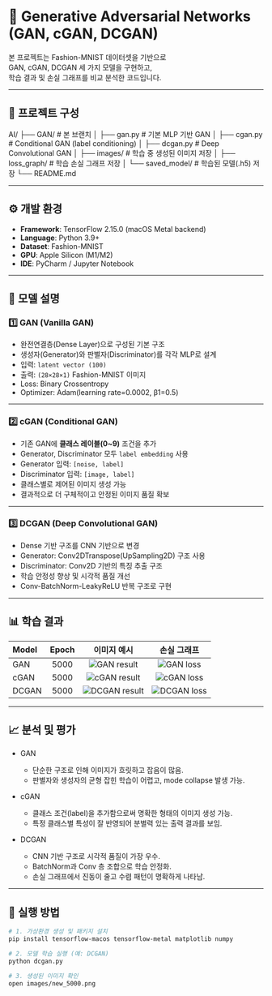 # 🧩 Generative Adversarial Networks (GAN, cGAN, DCGAN)

본 프로젝트는 Fashion-MNIST 데이터셋을 기반으로  
GAN, cGAN, DCGAN 세 가지 모델을 구현하고,  
학습 결과 및 손실 그래프를 비교 분석한  코드입니다.

---

## 📂 프로젝트 구성
AI/
├── GAN/                     # 본 브랜치
│    ├── gan.py              # 기본 MLP 기반 GAN
│    ├── cgan.py             # Conditional GAN (label conditioning)
│    ├── dcgan.py            # Deep Convolutional GAN
│    ├── images/             # 학습 중 생성된 이미지 저장
│    ├── loss_graph/         # 학습 손실 그래프 저장
│    └── saved_model/        # 학습된 모델(.h5) 저장
└── README.md

---

## ⚙️ 개발 환경

- **Framework**: TensorFlow 2.15.0 (macOS Metal backend)
- **Language**: Python 3.9+
- **Dataset**: Fashion-MNIST
- **GPU**: Apple Silicon (M1/M2)  
- **IDE**: PyCharm / Jupyter Notebook

---

## 🧩 모델 설명

### 1️⃣ GAN (Vanilla GAN)
- 완전연결층(Dense Layer)으로 구성된 기본 구조  
- 생성자(Generator)와 판별자(Discriminator)를 각각 MLP로 설계  
- 입력: `latent vector (100)`  
- 출력: `(28×28×1)` Fashion-MNIST 이미지  
- Loss: Binary Crossentropy  
- Optimizer: Adam(learning rate=0.0002, β1=0.5)

---

### 2️⃣ cGAN (Conditional GAN)
- 기존 GAN에 **클래스 레이블(0~9)** 조건을 추가  
- Generator, Discriminator 모두 `label embedding` 사용  
- Generator 입력: `[noise, label]`  
- Discriminator 입력: `[image, label]`  
- 클래스별로 제어된 이미지 생성 가능  
- 결과적으로 더 구체적이고 안정된 이미지 품질 확보

---

### 3️⃣ DCGAN (Deep Convolutional GAN)
- Dense 기반 구조를 CNN 기반으로 변경  
- Generator: Conv2DTranspose(UpSampling2D) 구조 사용  
- Discriminator: Conv2D 기반의 특징 추출 구조  
- 학습 안정성 향상 및 시각적 품질 개선  
- Conv-BatchNorm-LeakyReLU 반복 구조로 구현

---

## 📊 학습 결과

| Model | Epoch | 이미지 예시 | 손실 그래프 |
|:------|:------:|:-------------:|:-------------:|
| GAN | 5000 | ![GAN result](images/gan_5000.png) | ![GAN loss](loss_graph/gan_loss_epoch_5000.png) |
| cGAN | 5000 | ![cGAN result](images/cgan_5000.png) | ![cGAN loss](loss_graph/cgan_loss_epoch_5000.png) |
| DCGAN | 5000 | ![DCGAN result](images/dcgan_5000.png) | ![DCGAN loss](loss_graph/dcgan_loss_epoch_5000.png) |

---

## 📈 분석 및 평가

- GAN
  - 단순한 구조로 인해 이미지가 흐릿하고 잡음이 많음.  
  - 판별자와 생성자의 균형 잡힌 학습이 어렵고, mode collapse 발생 가능.

- cGAN
  - 클래스 조건(label)을 추가함으로써 명확한 형태의 이미지 생성 가능.  
  - 특정 클래스별 특성이 잘 반영되어 분별력 있는 출력 결과를 보임.

- DCGAN 
  - CNN 기반 구조로 시각적 품질이 가장 우수.  
  - BatchNorm과 Conv 층 조합으로 학습 안정화.  
  - 손실 그래프에서 진동이 줄고 수렴 패턴이 명확하게 나타남.

---

## 💾 실행 방법

```bash
# 1. 가상환경 생성 및 패키지 설치
pip install tensorflow-macos tensorflow-metal matplotlib numpy

# 2. 모델 학습 실행 (예: DCGAN)
python dcgan.py

# 3. 생성된 이미지 확인
open images/new_5000.png
